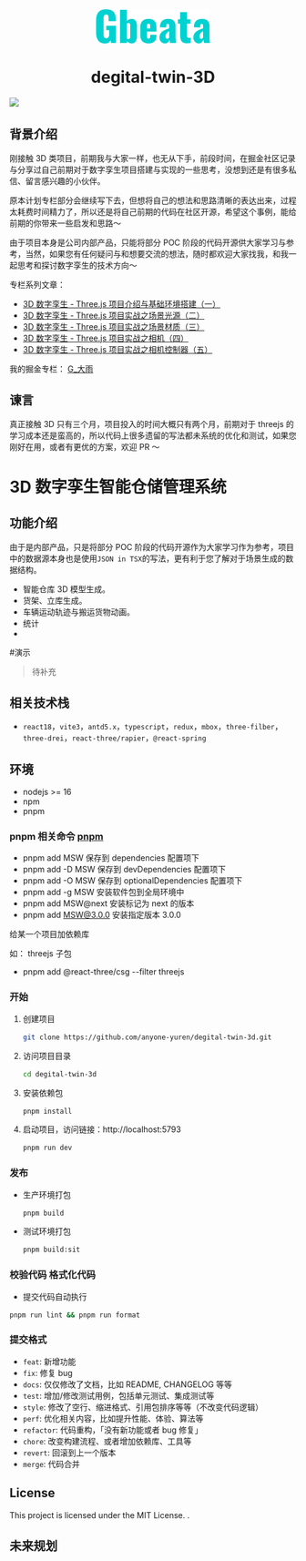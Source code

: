 <div align="center">
<img src="logo.png" width="200px" alt="logo"/>
<h1>degital-twin-3D</h1>
</div>

<img width="auto" src="canvas.gif">

## 背景介绍

刚接触 3D 类项目，前期我与大家一样，也无从下手，前段时间，在掘金社区记录与分享过自己前期对于数字孪生项目搭建与实现的一些思考，没想到还是有很多私信、留言感兴趣的小伙伴。

原本计划专栏部分会继续写下去，但想将自己的想法和思路清晰的表达出来，过程太耗费时间精力了，所以还是将自己前期的代码在社区开源，希望这个事例，能给前期的你带来一些启发和思路～

由于项目本身是公司内部产品，只能将部分 POC 阶段的代码开源供大家学习与参考，当然，如果您有任何疑问与和想要交流的想法，随时都欢迎大家找我，和我一起思考和探讨数字孪生的技术方向～

专栏系列文章：

- [3D 数字孪生 - Three.js 项目介绍与基础环境搭建（一）](https://juejin.cn/post/7244894506305536057)
- [3D 数字孪生 - Three.js 项目实战之场景光源（二）](https://juejin.cn/post/7246316652048269373)
- [3D 数字孪生 - Three.js 项目实战之场景材质（三）](https://juejin.cn/post/7246657502842945597)
- [3D 数字孪生 - Three.js 项目实战之相机（四）](https://juejin.cn/post/7248545082130169893)
- [3D 数字孪生 - Three.js 项目实战之相机控制器（五）](https://juejin.cn/post/7250318500882432057)

我的掘金专栏： [G\_大雨](https://juejin.cn/column/7244783947820040253)

## 谏言

真正接触 3D 只有三个月，项目投入的时间大概只有两个月，前期对于 threejs 的学习成本还是蛮高的，所以代码上很多遗留的写法都未系统的优化和测试，如果您刚好在用，或者有更优的方案，欢迎 PR ～

# 3D 数字孪生智能仓储管理系统

## 功能介绍

由于是内部产品，只是将部分 POC 阶段的代码开源作为大家学习作为参考，项目中的数据源本身也是使用`JSON in TSX`的写法，更有利于您了解对于场景生成的数据结构。

- 智能仓库 3D 模型生成。
- 货架、立库生成。
- 车辆运动轨迹与搬运货物动画。
- 统计
-

#演示

> 待补充

## 相关技术栈

- `react18`，`vite3`，`antd5.x`，`typescript`，`redux`，`mbox`，`three-filber`，`three-drei`，`react-three/rapier`，`@react-spring`

## 环境

- nodejs >= 16
- npm
- pnpm

### pnpm 相关命令 [pnpm](https://www.pnpm.cn/cli/add)

- pnpm add MSW 保存到 dependencies 配置项下
- pnpm add -D MSW 保存到 devDependencies 配置项下
- pnpm add -O MSW 保存到 optionalDependencies 配置项下
- pnpm add -g MSW 安装软件包到全局环境中
- pnpm add MSW@next 安装标记为 next 的版本
- pnpm add MSW@3.0.0 安装指定版本 3.0.0

给某一个项目加依赖库

如： threejs 子包

- pnpm add @react-three/csg --filter threejs

### 开始

1. 创建项目
   ```bash
   git clone https://github.com/anyone-yuren/degital-twin-3d.git
   ```
2. 访问项目目录
   ```bash
   cd degital-twin-3d
   ```
3. 安装依赖包
   ```bash
   pnpm install
   ```
4. 启动项目，访问链接：http://localhost:5793
   ```bash
   pnpm run dev
   ```

### 发布

- 生产环境打包
  ```bash
  pnpm build
  ```
- 测试环境打包
  ```bash
  pnpm build:sit
  ```

### 校验代码 格式化代码

- 提交代码自动执行

```bash
pnpm run lint && pnpm run format
```

### 提交格式

- `feat`: 新增功能
- `fix`: 修复 bug
- `docs`: 仅仅修改了文档，比如 README, CHANGELOG 等等
- `test`: 增加/修改测试用例，包括单元测试、集成测试等
- `style`: 修改了空行、缩进格式、引用包排序等等（不改变代码逻辑）
- `perf`: 优化相关内容，比如提升性能、体验、算法等
- `refactor`: 代码重构，「没有新功能或者 bug 修复」
- `chore`: 改变构建流程、或者增加依赖库、工具等
- `revert`: 回滚到上一个版本
- `merge`: 代码合并

## License

This project is licensed under the MIT License. .

## 未来规划
